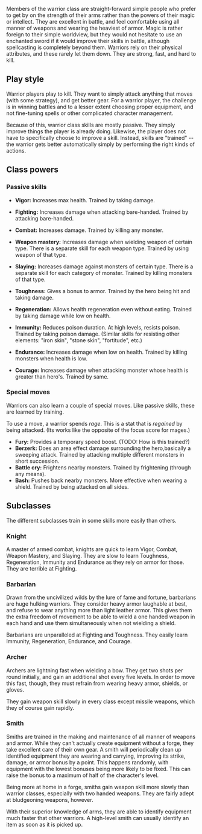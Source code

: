 Members of the warrior class are straight-forward simple people who
prefer to get by on the strength of their arms rather than the powers
of their magic or intellect. They are excellent in battle, and feel
comfortable using all manner of weapons and wearing the heaviest of
armor. Magic is rather foreign to their simple worldview, but they
would not hesitate to use an enchanted sword if it would improve their
skills in battle, although spellcasting is completely beyond them.
Warriors rely on their physical attributes, and these rarely let them
down. They are strong, fast, and hard to kill.

## Play style

Warrior players play to kill. They want to simply attack anything that
moves (with some strategy), and get better gear. For a warrior player,
the challenge is in winning battles and to a lesser extent choosing
proper equipment, and not fine-tuning spells or other complicated
character management.

Because of this, warrior class skills are mostly passive. They simply improve things the player is already doing. Likewise, the player does not have to specifically choose to improve a skill. Instead, skills are "trained" -- the warrior gets better automatically simply by performing the right kinds of actions.

## Class powers

### Passive skills

* **Vigor:** Increases max health. Trained by taking damage.

* **Fighting:** Increases damage when attacking bare-handed. Trained by attacking bare-handed.

* **Combat:** Increases damage. Trained by killing any monster.

* **Weapon mastery:** Increases damage when wielding weapon of certain type. There is a separate skill for each weapon type. Trained by using weapon of that type.

* **Slaying:** Increases damage against monsters of certain type. There is a separate skill for each category of monster. Trained by killing monsters of that type.

* **Toughness:** Gives a bonus to armor. Trained by the hero being hit and taking damage.

* **Regeneration:** Allows health regeneration even without eating. Trained by taking damage while low on health.

* **Immunity:** Reduces poison duration. At high levels, resists poison. Trained by taking poison damage. (Similar skills for resisting other elements: "iron skin", "stone skin", "fortitude", etc.)

* **Endurance:** Increases damage when low on health. Trained by killing monsters when health is low.

* **Courage:** Increases damage when attacking monster whose health is greater than hero's. Trained by same.

### Special moves

Warriors can also learn a couple of special moves. Like passive skills, these are learned by training.

To use a move, a warrior spends *rage*. This is a stat that is *regained* by being attacked. (Its works like the opposite of the focus score for mages.)

* **Fury:** Provides a temporary speed boost. (TODO: How is this trained?)
* **Berzerk:** Does an area effect damage surrounding the hero,basically a sweeping attack. Trained by attacking multiple different monsters in short succession.
* **Battle cry:** Frightens nearby monsters. Trained by frightening (through any means).
* **Bash:** Pushes back nearby monsters. More effective when wearing a shield. Trained by being attacked on all sides.

## Subclasses

The different subclasses train in some skills more easily than others.

### Knight

A master of armed combat, knights are quick to learn Vigor, Combat, Weapon Mastery, and Slaying. They are slow to learn Toughness, Regeneration, Immunity and Endurance as they rely on armor for those. They are terrible at Fighting.

### Barbarian

Drawn from the uncivilized wilds by the lure of fame and fortune, barbarians are huge hulking warriors. They consider heavy armor laughable at best, and refuse to wear anything more than light leather armor. This gives them the extra freedom of movement to be able to wield a one handed weapon in each hand and use them simultaneously when not wielding a shield.

Barbarians are unparalleled at Fighting and Toughness. They easily learn Immunity, Regeneration, Endurance, and Courage.

### Archer

Archers are lightning fast when wielding a bow. They get two shots per round initially, and gain an additional shot every five levels. In order to move this fast, though, they must refrain from wearing heavy armor, shields, or gloves.

They gain weapon skill slowly in every class except missile weapons, which they of course gain rapidly.

### Smith

Smiths are trained in the making and maintenance of all manner of weapons and armor. While they can't actually create equipment without a forge, they take excellent care of their own gear. A smith will periodically clean up identified equipment they are wearing and carrying, improving its strike, damage, or armor bonus by a point. This happens randomly, with equipment with the lowest bonuses being more likely to be fixed. This can raise the bonus to a maximum of half of the character's level.

Being more at home in a forge, smiths gain weapon skill more slowly than warrior classes, especially with two handed weapons. They are fairly adept at bludgeoning weapons, however.

With their superior knowledge of arms, they are able to identify equipment much faster that other warriors. A high-level smith can usually identify an item as soon as it is picked up.